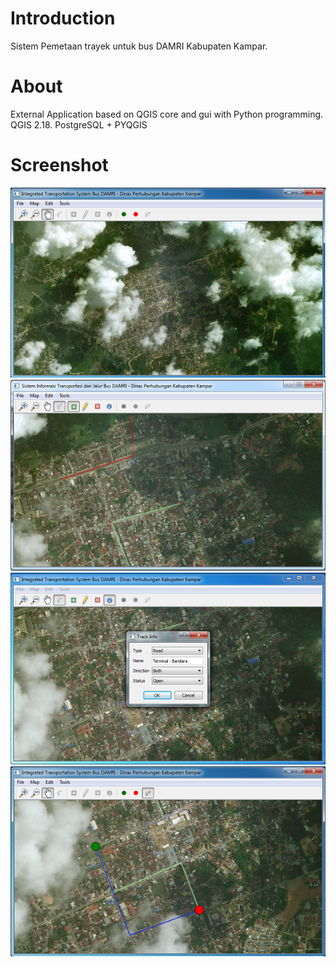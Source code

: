 # Introduction
Sistem Pemetaan trayek untuk bus DAMRI Kabupaten Kampar.

# About
External Application based on QGIS core and gui with Python programming. QGIS 2.18. PostgreSQL + PYQGIS

# Screenshot
![screenshot](https://raw.githubusercontent.com/ibnudana02/PyQGIS-ITS/master/screenshot.png)
![screenshot](https://raw.githubusercontent.com/ibnudana02/PyQGIS-ITS/master/add.png)
![screenshot](https://raw.githubusercontent.com/ibnudana02/PyQGIS-ITS/master/getinfo.png)
![screenshot](https://raw.githubusercontent.com/ibnudana02/PyQGIS-ITS/master/Shortest_path.png)
